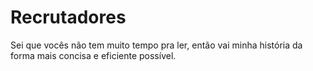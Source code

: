# Recrutadores

Sei que vocês não tem muito tempo pra ler, então vai minha história da forma mais concisa e eficiente possível.
